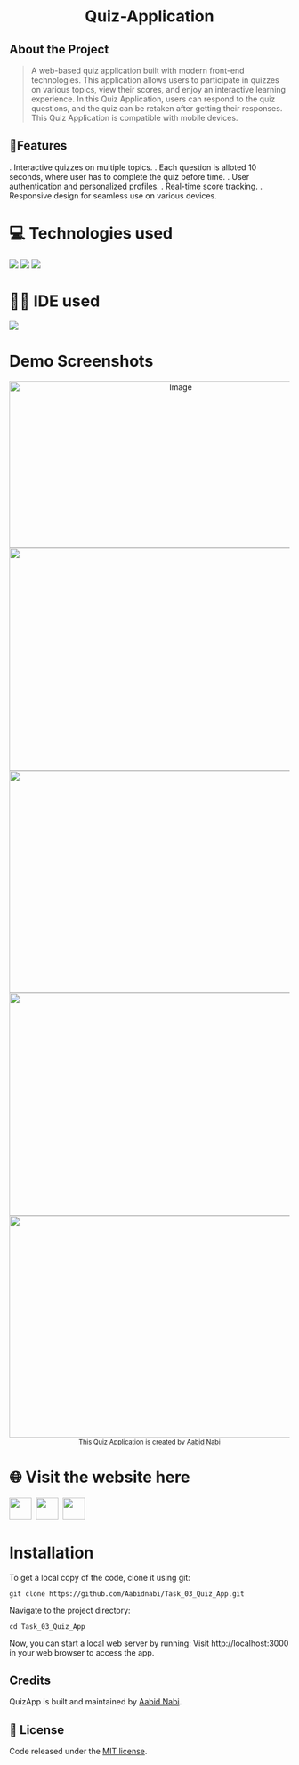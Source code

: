 <h1 align="center">Quiz-Application</h1> 
 
## About the Project
> A web-based quiz application built with modern front-end technologies. 
> This application allows users to participate in quizzes on various topics, view their scores, and enjoy an interactive learning experience.
> In this Quiz Application, users can respond to the quiz questions, and the quiz can be retaken after getting their responses. 
> This Quiz Application is compatible with mobile devices.

## 📝Features
. Interactive quizzes on multiple topics.
. Each question is alloted 10 seconds, where user has to complete the quiz before time. 
. User authentication and personalized profiles.
. Real-time score tracking.
. Responsive design for seamless use on various devices.

# 💻 Technologies used
<img src="https://img.shields.io/badge/HTML5-FF3300?style=for-the-badge&logo=html5&logoColor=white">
<img src="https://img.shields.io/badge/CSS3-0066FF?style=for-the-badge&logo=css3&logoColor=white">
<img src="https://img.shields.io/badge/JavaScript-FFF600?style=for-the-badge&logo=javascript&logoColor=white">

# 👩‍💻 IDE used
<img src="https://img.shields.io/badge/Visual_Studio_Code-0078D4?style=for-the-badge&logo=visual%20studio%20code&logoColor=white">

# Demo Screenshots
<div align="center">
 <img src="https://![Screenshot 2023-12-24 114012](https://github.com/Aabidnabi/InnovixionTech-Dec1/assets/69672207/cdf8ca0d-2e8e-482b-af8e-bbd5e5e96839)" alt="Image" width="600" height="300"><br>
<img width="600" height="400" src="https://![Screenshot 2023-12-24 114012](https://github.com/Aabidnabi/InnovixionTech-Dec1/assets/69672207/cdf8ca0d-2e8e-482b-af8e-bbd5e5e96839)"> 
<img width="600" height="400" src="![Screenshot 2023-12-24 114114](https://github.com/Aabidnabi/InnovixionTech-Dec1/assets/69672207/23ab4e00-6109-4b49-8eb0-b1d0c7e9435e)">
<img width="600" height="400"src="![Screenshot 2023-12-24 114248](https://github.com/Aabidnabi/InnovixionTech-Dec1/assets/69672207/c629bf8b-5cb7-4f46-b7ff-7a4e457557d7)" >
 <img width="600" height="400" src="![Screenshot 2023-12-24 114439](https://github.com/Aabidnabi/InnovixionTech-Dec1/assets/69672207/9813aa5f-0299-4d9b-bbd9-3355dbc3df64)" >
</div>

<div align="center">
<sub>This Quiz Application is created by
<a href="https://github.com/Aabidnabi">Aabid Nabi </a>
</sub>
</div>

# 🌐 Visit the website here
<a href="https://valentinefernandes.github.io/Quiz-Application/">
<img width="40" height="40" src="https://github.com/ValentineFernandes/ValentineFernandes/blob/main/Portfolio/github.png"></a>
&nbsp;<a href="https://quizapplsite.netlify.app"><img width="40" height="40" src="https://github.com/ValentineFernandes/ValentineFernandes/blob/main/Portfolio/netlify.jpg"></a>
&nbsp;<a href="https://quiz-application-pearl.vercel.app/"><img width="40" height="40" src="https://github.com/ValentineFernandes/ValentineFernandes/blob/main/Portfolio/vercel.png"></a>

# Installation
To get a local copy of the code, clone it using git:

```
git clone https://github.com/Aabidnabi/Task_03_Quiz_App.git
```
Navigate to the project directory:
```
cd Task_03_Quiz_App
```
Now, you can start a local web server by running:
Visit http://localhost:3000 in your web browser to access the app.

## Credits
QuizApp is built and maintained by [Aabid Nabi](https://portfolioaabidnabi.nelify.app).

## 📕 License
Code released under the [MIT license](#).
